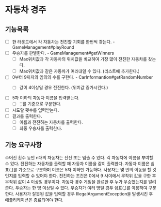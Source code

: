 
# 자동차 경주

## 기능목록

- [ ] 한 라운드에서 각 자동차는 전진할 기회를 한번씩 갖는다. - GameManagement#playRound
- [ ] 우승자를 판별한다. - GameManagement#getWinners
    - [ ] Max위치값과 각 자동차의 위치값을 비교하여 가장 많이 전진한 자동차를 찾는다.
    - [ ] Max위치값과 같은 자동차가 여러대일 수 있다. (리스트에 추가한다.)
- [ ] 0부터 9까지의 임의의 수를 구한다. - CarInformantion#getRandomNumber
    - [ ] 값이 4이상일 경우 전진한다. (위치값 증가시킨다.)


- [ ] 5자 이하의 자동차 이름을 입력받는다.
    - [ ] ','를 기준으로 구분한다.
- [ ] 시도할 횟수를 입력받는다.
- [ ] 결과를 출력한다.
    - [ ] 이름과 전진하는 자동차를 출력한다.
    - [ ] 최종 우승자를 출력한다.

## 기능 요구사항
주어진 횟수 동안 n대의 자동차는 전진 또는 멈출 수 있다.
각 자동차에 이름을 부여할 수 있다. 전진하는 자동차를 출력할 때 자동차 이름을 같이 출력한다.
자동차 이름은 쉼표(,)를 기준으로 구분하며 이름은 5자 이하만 가능하다.
사용자는 몇 번의 이동을 할 것인지를 입력할 수 있어야 한다.
전진하는 조건은 0에서 9 사이에서 무작위 값을 구한 후 무작위 값이 4 이상일 경우이다.
자동차 경주 게임을 완료한 후 누가 우승했는지를 알려준다. 우승자는 한 명 이상일 수 있다.
우승자가 여러 명일 경우 쉼표(,)를 이용하여 구분한다.
사용자가 잘못된 값을 입력할 경우 IllegalArgumentException을 발생시킨 후 애플리케이션은 종료되어야 한다.